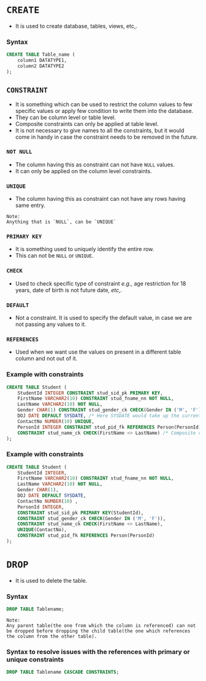 # `CREATE`

- It is used to create database, tables, views, etc,.

### Syntax

```sql
CREATE TABLE Table_name (
	column1 DATATYPE1,
	column2 DATATYPE2
);
```

## `CONSTRAINT`

- It is something which can be used to restrict the column values to few specific values or apply few condition to write them into the database.
- They can be column level or table level.
- Composite constraints can only be applied at table level.
- It is not necessary to give names to all the constraints, but it would come in handy in case the constraint needs to be removed in the future.

### `NOT NULL`
- The column having this as constraint can not have `NULL` values.
- It can only be applied on the column level constraints.

### `UNIQUE`

- The column having this as constraint can not have any rows having same entry.

```
Note:
Anything that is `NULL`, can be `UNIQUE`
```

### `PRIMARY KEY`
- It is something used to uniquely identify the entire row.
- This can not be `NULL` or `UNIQUE`.

### `CHECK`
- Used to check specific type of constraint _e.g.,_ age restriction for 18 years, date of birth is not future date, _etc,._

### `DEFAULT`
- Not a constraint. It is used to specify the default value, in case we are not passing any values to it.

### `REFERENCES`
- Used when we want use the values on present in a different table column and not out of it.

### Example with constraints

```sql
CREATE TABLE Student (
	StudentId INTEGER CONSTRAINT stud_sid_pk PRIMARY KEY,
	FirstName VARCHAR2(10) CONSTRAINT stud_fname_nn NOT NULL,
	LastName VARCHAR2(10) NOT NULL,
	Gender CHAR(1) CONSTRAINT stud_gender_ck CHECK(Gender IN ('M', 'F')),
	DOJ DATE DEFAULT SYSDATE, /* Here SYSDATE would take up the current date */
	ContactNo NUMBER(10) UNIQUE,
	PersonId INTEGER CONSTRAINT stud_pid_fk REFERENCES Person(PersonId), /* We are assuming that "Person" table already exists. */
	CONSTRAINT stud_name_ck CHECK(FirstName <> LastName) /* Composite constraint */
);
```

### Example with constraints

```sql
CREATE TABLE Student (
	StudentId INTEGER, 
	FirstName VARCHAR2(10) CONSTRAINT stud_fname_nn NOT NULL,
	LastName VARCHAR2(10) NOT NULL,
	Gender CHAR(1),
	DOJ DATE DEFAULT SYSDATE,
	ContactNo NUMBER(10) ,
	PersonId INTEGER,
	CONSTRAINT stud_sid_pk PRIMARY KEY(StudentId),
	CONSTRAINT stud_gender_ck CHECK(Gender IN ('M', 'F')),
	CONSTRAINT stud_name_ck CHECK(FirstName <> LastName),
	UNIQUE(ContactNo),
	CONSTRAINT stud_pid_fk REFERENCES Person(PersonId)
);
```

# `DROP`

- It is used to delete the table.

### Syntax

```sql
DROP TABLE Tablename;
```

```
Note:
Any parent table(the one from which the column is referenced) can not be dropped before dropping the child table(the one which references the column from the other table).
```

### Syntax to resolve issues with the references with primary or unique constraints

```sql
DROP TABLE Tablename CASCADE CONSTRAINTS;
```

